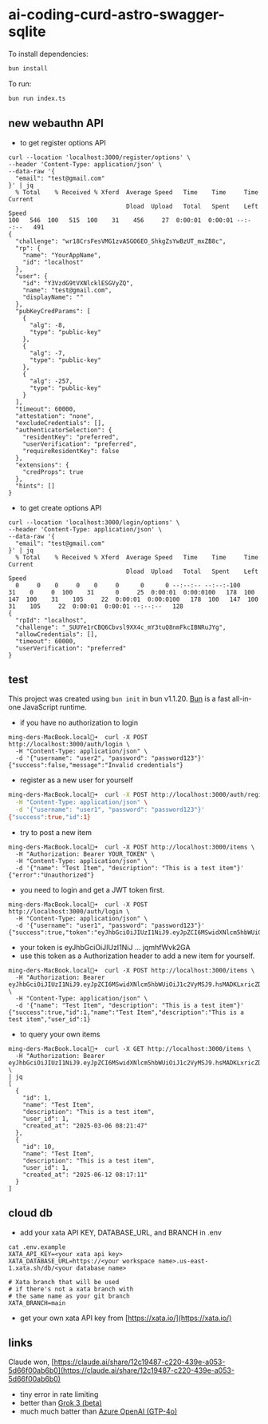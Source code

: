 # ai-coding-curd-astro-swagger-sqlite 

To install dependencies:

```bash
bun install
```

To run:

```bash
bun run index.ts
```

## new webauthn API

* to get register options API

```
curl --location 'localhost:3000/register/options' \
--header 'Content-Type: application/json' \
--data-raw '{
  "email": "test@gmail.com"
}' | jq
  % Total    % Received % Xferd  Average Speed   Time    Time     Time  Current
                                 Dload  Upload   Total   Spent    Left  Speed
100   546  100   515  100    31    456     27  0:00:01  0:00:01 --:--:--   491
{
  "challenge": "wr18CrsFesVMG1zvASGO6EO_ShkgZsYwBzUT_mxZB8c",
  "rp": {
    "name": "YourAppName",
    "id": "localhost"
  },
  "user": {
    "id": "Y3VzdG9tVXNlcklESGVyZQ",
    "name": "test@gmail.com",
    "displayName": ""
  },
  "pubKeyCredParams": [
    {
      "alg": -8,
      "type": "public-key"
    },
    {
      "alg": -7,
      "type": "public-key"
    },
    {
      "alg": -257,
      "type": "public-key"
    }
  ],
  "timeout": 60000,
  "attestation": "none",
  "excludeCredentials": [],
  "authenticatorSelection": {
    "residentKey": "preferred",
    "userVerification": "preferred",
    "requireResidentKey": false
  },
  "extensions": {
    "credProps": true
  },
  "hints": []
}
```
* to get create options API

```
curl --location 'localhost:3000/login/options' \
--header 'Content-Type: application/json' \
--data-raw '{
  "email": "test@gmail.com"
}' | jq
  % Total    % Received % Xferd  Average Speed   Time    Time     Time  Current
                                 Dload  Upload   Total   Spent    Left  Speed
  0     0    0     0    0     0      0      0 --:--:-- --:--:-100    31    0     0  100    31      0     25  0:00:01  0:00:0100   178  100   147  100    31    105     22  0:00:01  0:00:0100   178  100   147  100    31    105     22  0:00:01  0:00:01 --:--:--   128
{
  "rpId": "localhost",
  "challenge": "_SUUYe1rCBQ6Cbvsl9XX4c_mY3tuQ8nmFkcIBNRuJYg",
  "allowCredentials": [],
  "timeout": 60000,
  "userVerification": "preferred"
}
```



## test

This project was created using `bun init` in bun v1.1.20. [Bun](https://bun.sh) is a fast all-in-one JavaScript runtime.
* if you have no authorization to login
```
ming-ders-MacBook.local💩➜  curl -X POST http://localhost:3000/auth/login \
  -H "Content-Type: application/json" \
  -d '{"username": "user2", "password": "password123"}'
{"success":false,"message":"Invalid credentials"}
```

* register as a new user for yourself
```bash
ming-ders-MacBook.local💩➜  curl -X POST http://localhost:3000/auth/register \
  -H "Content-Type: application/json" \
  -d '{"username": "user1", "password": "password123"}'
{"success":true,"id":1}
```
* try to post a new item
```
ming-ders-MacBook.local💩➜  curl -X POST http://localhost:3000/items \
  -H "Authorization: Bearer YOUR_TOKEN" \
  -H "Content-Type: application/json" \
  -d '{"name": "Test Item", "description": "This is a test item"}'
{"error":"Unauthorized"}
```
* you need to login and get a JWT token first.
```
ming-ders-MacBook.local💩➜  curl -X POST http://localhost:3000/auth/login \
  -H "Content-Type: application/json" \
  -d '{"username": "user1", "password": "password123"}'
{"success":true,"token":"eyJhbGciOiJIUzI1NiJ9.eyJpZCI6MSwidXNlcm5hbWUiOiJ1c2VyMSJ9.hsMADKLxricZDq1Eu3mHKQH7fjRu8VFqjqmhfWvk2GA"}
```
* your token is eyJhbGciOiJIUzI1NiJ ... jqmhfWvk2GA
* use this token as a Authorization header to add a new item for yourself.
```
ming-ders-MacBook.local💩➜  curl -X POST http://localhost:3000/items \
  -H "Authorization: Bearer eyJhbGciOiJIUzI1NiJ9.eyJpZCI6MSwidXNlcm5hbWUiOiJ1c2VyMSJ9.hsMADKLxricZDq1Eu3mHKQH7fjRu8VFqjqmhfWvk2GA" \
  -H "Content-Type: application/json" \
  -d '{"name": "Test Item", "description": "This is a test item"}'
{"success":true,"id":1,"name":"Test Item","description":"This is a test item","user_id":1}
```
* to query your own items
```
ming-ders-MacBook.local💩➜  curl -X GET http://localhost:3000/items \
  -H "Authorization: Bearer eyJhbGciOiJIUzI1NiJ9.eyJpZCI6MSwidXNlcm5hbWUiOiJ1c2VyMSJ9.hsMADKLxricZDq1Eu3mHKQH7fjRu8VFqjqmhfWvk2GA" \
| jq
[
  {
    "id": 1,
    "name": "Test Item",
    "description": "This is a test item",
    "user_id": 1,
    "created_at": "2025-03-06 08:21:47"
  },
  {
    "id": 10,
    "name": "Test Item",
    "description": "This is a test item",
    "user_id": 1,
    "created_at": "2025-06-12 08:17:11"
  }
]
```

## cloud db

* add your xata API KEY, DATABASE_URL, and BRANCH in .env
```
cat .env.example
XATA_API_KEY=<your xata api key>
XATA_DATABASE_URL=https://<your workspace name>.us-east-1.xata.sh/db/<your database name>

# Xata branch that will be used
# if there's not a xata branch with
# the same name as your git branch
XATA_BRANCH=main
```
* get your own xata API key from [https://xata.io/](https://xata.io/)
## links

Claude won, [https://claude.ai/share/12c19487-c220-439e-a053-5d66f00ab6b0](https://claude.ai/share/12c19487-c220-439e-a053-5d66f00ab6b0)
* tiny error in rate limiting
* better than [Grok 3 (beta)](https://grok.com/share/bGVnYWN5_f85d5448-fc22-4a72-bc3e-335e89fffea2)
* much much batter than [Azure OpenAI (GTP-4o)](https://github.com/copilot/share/80055284-40c0-80b6-9100-084900084045)
